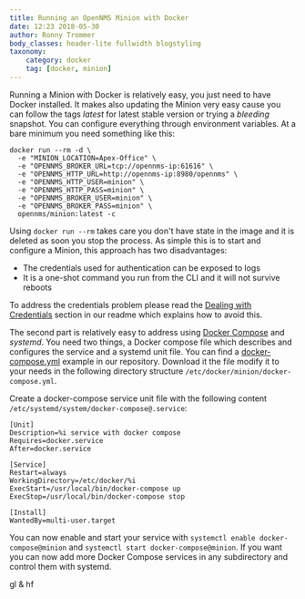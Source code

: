 ```yaml
---
title: Running an OpenNMS Minion with Docker
date: 12:23 2018-05-30
author: Ronny Trommer
body_classes: header-lite fullwidth blogstyling
taxonomy:
    category: docker
    tag: [docker, minion]
---
```


Running a Minion with Docker is relatively easy, you just need to have Docker installed. It makes also updating the Minion very easy cause you can follow the tags _latest_ for latest stable version or trying a _bleeding_ snapshot. You can configure everything through environment variables. At a bare minimum you need something like this:

```
docker run --rm -d \
  -e "MINION_LOCATION=Apex-Office" \
  -e "OPENNMS_BROKER_URL=tcp://opennms-ip:61616" \
  -e "OPENNMS_HTTP_URL=http://opennms-ip:8980/opennms" \
  -e "OPENNMS_HTTP_USER=minion" \
  -e "OPENNMS_HTTP_PASS=minion" \
  -e "OPENNMS_BROKER_USER=minion" \
  -e "OPENNMS_BROKER_PASS=minion" \
  opennms/minion:latest -c
```

Using `docker run --rm` takes care you don't have state in the image and it is deleted as soon you stop the process.
As simple this is to start and configure a Minion, this approach has two disadvantages:

* The credentials used for authentication can be exposed to logs
* It is a one-shot command you run from the CLI and it will not survive reboots

To address the credentials problem please read the [Dealing with Credentials](https://github.com/opennms-forge/docker-minion#dealing-with-credentials) section in our readme which explains how to avoid this.

The second part is relatively easy to address using [Docker Compose](https://docs.docker.com/compose/) and _systemd_.
You need two things, a Docker compose file which describes and configures the service and a systemd unit file. You can find a [docker-compose.yml](https://github.com/opennms-forge/docker-minion/blob/master/docker-compose.yml) example in our repository.
Download it the file modify it to your needs in the following directory structure `/etc/docker/minion/docker-compose.yml`.

Create a docker-compose service unit file with the following content `/etc/systemd/system/docker-compose@.service`:

```
[Unit]
Description=%i service with docker compose
Requires=docker.service
After=docker.service

[Service]
Restart=always
WorkingDirectory=/etc/docker/%i
ExecStart=/usr/local/bin/docker-compose up
ExecStop=/usr/local/bin/docker-compose stop

[Install]
WantedBy=multi-user.target
```

You can now enable and start your service with `systemctl enable docker-compose@minion` and `systemctl start docker-compose@minion`.
If you want you can now add more Docker Compose services in any subdirectory and control them with systemd.

gl & hf
